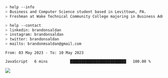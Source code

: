````bash
> help --info
> Business and Computer Science student based in Levittown, PA.
> Freshman at Wake Technical Community College majoring in Business Administration.
````

````bash
> help --contact
> linkedin: brandonsaldan
> instagram: brandonsaldan
> twitter: brandonsaldan
> mailto: brandonmsaldan@gmail.com
````

<!--START_SECTION:waka-->

```text
From: 03 May 2023 - To: 10 May 2023

JavaScript   6 mins          █████████████████████████   100.00 %
```

<!--END_SECTION:waka-->

![](https://komarev.com/ghpvc/?username=brandonsaldan&color=6A8AFF)
